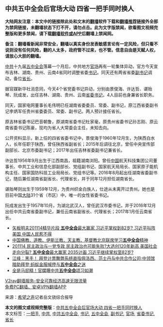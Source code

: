  <h2>中共五中全会后官场大动 四省一把手同时换人</h2> <p class="notice"><b>大陆网友注意：本文中的链接除此处和文末的<a href="https://github.com/bannedbook/fanqiang" >翻墙</a>软件下载和<a href="https://github.com/killgcd/justmysocks/blob/master/README.md">翻墙推荐</a>链接外全部为禁网链接，未翻墙状态下打不开，请勿点击。此为文字版禁闻，欲看图文视频完整版和更多禁闻，请下载<a href="https://github.com/bannedbook/fanqiang">翻墙软件或APP</a>后翻墙上禁闻网。</p><p>备注：翻墙看新闻非常安全，翻墙以真实身份发表敏感言论有一定风险，但只看不说则没有任何风险，翻的人太多，政府管不过来，也不管。信息自由是天赋人权，请放心大胆的翻墙。</b></p>  <div class="entry"> <p id="conimg"></p> <p><a href="https://www.bannedbook.org/bnews/tag/%e4%b8%ad%e5%85%b1/" class="st_tag internal_tag" rel="tag" title="标签 中共 下的日志">中共</a>十九届<a href="https://www.bannedbook.org/bnews/tag/%e4%ba%94%e4%b8%ad%e5%85%a8%e4%bc%9a/" class="st_tag internal_tag" rel="tag" title="标签 五中全会 下的日志">五中全会</a>落幕一个月后，中共地方<a href="https://www.bannedbook.org/bnews/tag/%E5%AE%98%E5%9C%BA/" class="st_tag internal_tag" rel="tag" title="标签 官场 下的日志">官场</a>再有一轮集体异动，官方今天宣布吉林、湖南、贵州、云南4省同时调整省委<a href="https://www.bannedbook.org/bnews/tag/%e4%b9%a6%e8%ae%b0/" class="st_tag internal_tag" rel="tag" title="标签 书记 下的日志">书记</a>。同天还有两省省委<a href="https://www.bannedbook.org/bnews/tag/%E5%89%AF%E4%B9%A6%E8%AE%B0/" class="st_tag internal_tag" rel="tag" title="标签 副书记 下的日志">副书记</a>调动，备位<a href="https://www.bannedbook.org/bnews/tag/%E7%9C%81%E9%95%BF/" class="st_tag internal_tag" rel="tag" title="标签 省长 下的日志">省长</a>。</p> <p>据官媒新华社消息同，今天4个省党委书记异动，分别由景俊海、许达哲、谌贻琴、阮成发，出任吉林、湖南、贵州、云南<a href="https://www.bannedbook.org/bnews/tag/%e7%9c%81%e5%a7%94%e4%b9%a6%e8%ae%b0/" class="st_tag internal_tag" rel="tag" title="标签 省委书记 下的日志">省委书记</a>，4人目前也身兼省长职务。</p>  <p>同天，国家电网董事长毛伟明已任湖南省委委员、常委、副书记，原江西省委副书记李炳军任贵州省委委员、常委、副书记。两人预计接任省长。</p> <p>原吉林省委书记巴音朝鲁，原湖南省委书记杜家毫，原贵州省委书记孙志刚、原云南省委书记陈豪，现均为省人大常委会主任，未知去向。</p> <p>公开资料显示，新上任的四省省委书记中，景俊海于1960年12月生，为陕西白水人，长年任职于陕西，曾任陕西省副省长；2015年后调往北京，曾任中央宣传部副部长、北京市委副书记；2017年出任吉林省委副书记兼省长。</p>  <p>许达哲1956年9月出生于江西南昌，祖籍湖南浏阳。曾任<span class='wp_keywordlink_affiliate'><a href="https://www.bannedbook.org/" title="中国" target="_blank">中国</a></span>航天科技集团公司董事长、中共工业和信息化部副部长、党组副书记、国家航天局局长、国家原子能机构主任、国家国防科技工业局局长、党组书记等。2016年8月起出任湖南省委副书记，随后兼任湖南省副省长、代理省长，并于同年12月担任湖南省长。</p> <p>谌贻琴则出生于1959年12月，为贵州织金白族人，仕途从未离开过贵州。她也是目前中国<span class='wp_keywordlink_affiliate'><a href="https://www.bannedbook.org/" title="大陆" target="_blank">大陆</a></span>31个省（市区）中，唯一的女性省委书记。</p> <p>阮成发出生于1957年10月，为湖北武汉人，曾任武汉市委书记，并于2016年12月出任中共云南省委副书记，兼任云南省副省长、代理省长；2017年1月任云南省长。</p>  <ul class='op-related-articles' title='相关阅读'> <li><a href='https://www.bannedbook.org/bnews/cbnews/20201119/1433411.html' target='_blank'>矢板明夫201114精华片段  <b>五中全会</b>最大赢家 习近平掌权到82岁? 习近平叫阵美国 中国人民惹不得</a></li> <li><a href='https://www.bannedbook.org/bnews/headline/20201115/1431142.html' target='_blank'>中国佛教、道教、伊斯兰教、天主教、基督教北京联席学习<b>五中全会</b>精神</a></li> <li><a href='https://www.bannedbook.org/bnews/cbnews/20201114/1431038.html' target='_blank'>201114  民主政治与一党专政 民主政治也可能失败?大选创120年新高  美国社会走向分裂?  <b>五中全会</b>最大赢家 2035计画 习近平继续掌权至82岁?</a></li> <li><a href='https://www.bannedbook.org/bnews/cbnews/20201113/1430438.html' target='_blank'>江峰：黑手！ 拜登计票舞弊系统直指佩洛西、范士丹与中共合作公司;中领馆暗助拜登;蚂蚁金服喊停与<b>五中全会</b>之迷</a></li> <li><a href='https://www.bannedbook.org/bnews/comments/20201113/1430389.html' target='_blank'>全是马屁精！官媒曝中共<b>五中全会</b>颂习如潮</a></li> </ul> <p class="texttj"> <a href="https://www.bannedbook.org/forum23/topic22702.html" target="_blank">V2ray翻墙服务-安全可靠经济高速无限流量</a><br/> <a href="https://github.com/bannedbook/fanqiang/wiki/%E7%A6%81%E9%97%BB%E7%BD%91%E5%AE%89%E5%8D%93%E7%BF%BB%E5%A2%99%E6%96%B0%E9%97%BBAPP" target="_blank">免费PC翻墙、安卓VPN翻墙APP</a></p><p> 来源：<span class='wp_keywordlink_affiliate'><a href="https://www.soundofhope.org" title="希望之声" target="_blank">希望之声</a></span>记者岳文骁综合报导 </p><a name='sharetosocial'></a>       <div><b>本文的图文或视频完整版</b>：<a href='https://www.bannedbook.org/bnews/cnnews/20201121/1434428.html'>中共五中全会后官场大动 四省一把手同时换人</a></div>  </div><!--END ENTRY--> <div class="postfooter"> <div>本文标签：<a href="https://www.bannedbook.org/bnews/tag/%E4%B8%80%E6%8A%8A%E6%89%8B/" rel="tag">一把手</a>, <a href="https://www.bannedbook.org/bnews/tag/%e4%b8%ad%e5%85%b1/" rel="tag">中共</a>, <a href="https://www.bannedbook.org/bnews/tag/%e4%b8%ad%e5%85%b1%e4%ba%94%e4%b8%ad%e5%85%a8%e4%bc%9a/" rel="tag">中共五中全会</a>, <a href="https://www.bannedbook.org/bnews/tag/%e4%b9%a6%e8%ae%b0/" rel="tag">书记</a>, <a href="https://www.bannedbook.org/bnews/tag/%e4%ba%94%e4%b8%ad%e5%85%a8%e4%bc%9a/" rel="tag">五中全会</a>, <a href="https://www.bannedbook.org/bnews/tag/%E5%89%AF%E4%B9%A6%E8%AE%B0/" rel="tag">副书记</a>, <a href="https://www.bannedbook.org/bnews/tag/%E5%AE%98%E5%9C%BA/" rel="tag">官场</a>, <a href="https://www.bannedbook.org/bnews/tag/%e7%9c%81%e5%a7%94%e4%b9%a6%e8%ae%b0/" rel="tag">省委书记</a>, <a href="https://www.bannedbook.org/bnews/tag/%E7%9C%81%E9%95%BF/" rel="tag">省长</a></div>  </div><!--END POSTFOOTER--> 